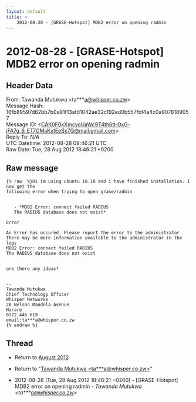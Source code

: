 ```yaml
---
layout: default
title: >
    2012-08-28 - [GRASE-Hotspot] MDB2 error on opening radmin
---
```


# 2012-08-28 - [GRASE-Hotspot] MDB2 error on opening radmin

## Header Data

From: Tawanda Mutukwa \<ta***a@whisper.co.zw\><br>
Message Hash: 16fb89597d62bb7b0a91f13afd1042ae32c192ed0b557fbf4a4c0a9078189057<br>
Message ID: \<CAK0F0kXmcyoUaWc9T4th6tH0xG-jFA7g_9_ET7CMaKxtEeSx7Q@mail.gmail.com\><br>
Reply To: _N/A_<br>
UTC Datetime: 2012-08-28 09:46:21 UTC<br>
Raw Date: Tue, 28 Aug 2012 18:46:21 +0200<br>

## Raw message

```
{% raw  %}Hi im using ubuntu 10.10 and i have finished installation. I now get the
following error when trying to open grase/radmin


   - *MDB2 Error: connect failed RADIUS
   The RADIUS database does not exist*

Error

An Error has occured. Please report the error to the administrator
There may be more information available to the administrator in the logs
MDB2 Error: connect failed RADIUS
The RADIUS database does not exist


are there any ideas?


-- 
Tawanda Mutukwa
Chief Technology Officer
Whisper Networks
28 Nelson Mandela Avenue
Harare
0772 446 619
email:ta***a@whisper.co.zw
{% endraw %}
```

## Thread

+ Return to [August 2012](/archive/2012/08)

+ Return to "[Tawanda Mutukwa <ta***a<span>@</span>whisper.co.zw>](/authors/ta___a_at_whisper_co_zw)"

+ 2012-08-28 (Tue, 28 Aug 2012 18:46:21 +0200) - [GRASE-Hotspot] MDB2 error on opening radmin - _Tawanda Mutukwa \<ta***a@whisper.co.zw\>_

